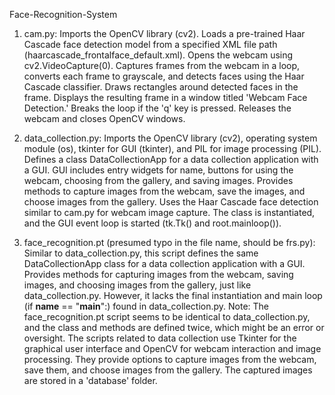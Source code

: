 Face-Recognition-System

1. cam.py:
Imports the OpenCV library (cv2).
Loads a pre-trained Haar Cascade face detection model from a specified XML file path (haarcascade_frontalface_default.xml).
Opens the webcam using cv2.VideoCapture(0).
Captures frames from the webcam in a loop, converts each frame to grayscale, and detects faces using the Haar Cascade classifier.
Draws rectangles around detected faces in the frame.
Displays the resulting frame in a window titled 'Webcam Face Detection.'
Breaks the loop if the 'q' key is pressed.
Releases the webcam and closes OpenCV windows.

2. data_collection.py:
Imports the OpenCV library (cv2), operating system module (os), tkinter for GUI (tkinter), and PIL for image processing (PIL).
Defines a class DataCollectionApp for a data collection application with a GUI.
GUI includes entry widgets for name, buttons for using the webcam, choosing from the gallery, and saving images.
Provides methods to capture images from the webcam, save the images, and choose images from the gallery.
Uses the Haar Cascade face detection similar to cam.py for webcam image capture.
The class is instantiated, and the GUI event loop is started (tk.Tk() and root.mainloop()).

3. face_recognition.pt (presumed typo in the file name, should be frs.py):
Similar to data_collection.py, this script defines the same DataCollectionApp class for a data collection application with a GUI.
Provides methods for capturing images from the webcam, saving images, and choosing images from the gallery, just like data_collection.py.
However, it lacks the final instantiation and main loop (if __name__ == "__main__":) found in data_collection.py.
Note:
The face_recognition.pt script seems to be identical to data_collection.py, and the class and methods are defined twice, which might be an error or oversight.
The scripts related to data collection use Tkinter for the graphical user interface and OpenCV for webcam interaction and image processing. They provide options to capture images from the webcam, save them, and choose images from the gallery. The captured images are stored in a 'database' folder.
